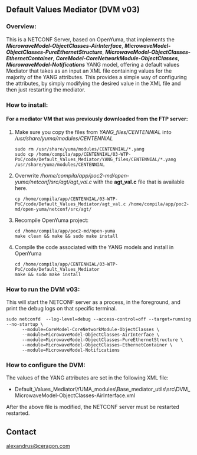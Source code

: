 ## Default Values Mediator (DVM v03)

### Overview:
This is a NETCONF Server, based on OpenYuma, that implements the **_MicrowaveModel-ObjectClasses-AirInterface_**, **_MicrowaveModel-ObjectClasses-PureEthernetStructure_**, **_MicrowaveModel-ObjectClasses-EthernetContainer_**, **_CoreModel-CoreNetworkModule-ObjectClasses_**, **_MicrowaveModel-Notifications_** YANG model, offering a default values Mediator that takes as an input an XML file containing values for the majority of the YANG attributes. This provides a simple way of configuring the attributes, by simply modifying the desired value in the XML file and then just restarting the mediator.

### How to install:
#### For a mediator VM that was previously downloaded from the FTP server:

1. Make sure you copy the files from *YANG_files/CENTENNIAL* into */usr/share/yuma/modules/CENTENNIAL*

	```
	sudo rm /usr/share/yuma/modules/CENTENNIAL/*.yang
	sudo cp /home/compila/app/CENTENNIAL/03-WTP-PoC/code/Default_Values_Mediator/YANG_files/CENTENNIAL/*.yang /usr/share/yuma/modules/CENTENNIAL
	```

2. Overwrite */home/compila/app/poc2-md/open-yuma/netconf/src/agt/agt_val.c* with the **agt_val.c** file that is available here.
	```
	cp /home/compila/app/CENTENNIAL/03-WTP-PoC/code/Default_Values_Mediator/agt_val.c /home/compila/app/poc2-md/open-yuma/netconf/src/agt/
	```

3. Recompile OpenYuma project:
	```
	cd /home/compila/app/poc2-md/open-yuma
	make clean && make && sudo make install
	```

4. Compile the code associated with the YANG models and install in OpenYuma
	```
	cd /home/compila/app/CENTENNIAL/03-WTP-PoC/code/Default_Values_Mediator
	make && sudo make install
	```

### How to run the DVM v03:

This will start the NETCONF server as a process, in the foreground, and print the debug logs on that specific terminal.
```
sudo netconfd  --log-level=debug --access-control=off --target=running --no-startup \
	  --module=CoreModel-CoreNetworkModule-ObjectClasses \
	  --module=MicrowaveModel-ObjectClasses-AirInterface \
	  --module=MicrowaveModel-ObjectClasses-PureEthernetStructure \
	  --module=MicrowaveModel-ObjectClasses-EthernetContainer \
	  --module=MicrowaveModel-Notifications
```


### How to configure the DVM:

The values of the YANG attributes are set in the following XML file:

- Default_Values_Mediator\YUMA_modules\Base_mediator_utils\src\DVM_MicrowaveModel-ObjectClasses-AirInterface.xml

After the above file is modified, the NETCONF server must be restarted restarted.

Contact
-------

alexandrus@ceragon.com


